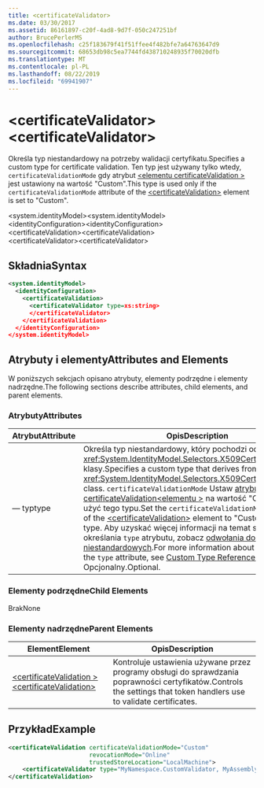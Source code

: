 ```yaml
---
title: <certificateValidator>
ms.date: 03/30/2017
ms.assetid: 86161897-c20f-4ad8-9d7f-050c247251bf
author: BrucePerlerMS
ms.openlocfilehash: c25f183679f41f51ffee4f482bfe7a64763647d9
ms.sourcegitcommit: 68653db98c5ea7744fd438710248935f70020dfb
ms.translationtype: MT
ms.contentlocale: pl-PL
ms.lasthandoff: 08/22/2019
ms.locfileid: "69941907"
---
```

# <a name="certificatevalidator"></a><span data-ttu-id="93074-101">\<certificateValidator></span><span class="sxs-lookup"><span data-stu-id="93074-101">\<certificateValidator></span></span>
<span data-ttu-id="93074-102">Określa typ niestandardowy na potrzeby walidacji certyfikatu.</span><span class="sxs-lookup"><span data-stu-id="93074-102">Specifies a custom type for certificate validation.</span></span> <span data-ttu-id="93074-103">Ten typ jest używany tylko wtedy, `certificateValidationMode` gdy atrybut [ \<elementu certificateValidation >](certificatevalidation.md) jest ustawiony na wartość "Custom".</span><span class="sxs-lookup"><span data-stu-id="93074-103">This type is used only if the `certificateValidationMode` attribute of the [\<certificateValidation>](certificatevalidation.md) element is set to "Custom".</span></span>  
  
 <span data-ttu-id="93074-104">\<system.identityModel></span><span class="sxs-lookup"><span data-stu-id="93074-104">\<system.identityModel></span></span>  
<span data-ttu-id="93074-105">\<identityConfiguration></span><span class="sxs-lookup"><span data-stu-id="93074-105">\<identityConfiguration></span></span>  
<span data-ttu-id="93074-106">\<certificateValidation></span><span class="sxs-lookup"><span data-stu-id="93074-106">\<certificateValidation></span></span>  
<span data-ttu-id="93074-107">\<certificateValidator></span><span class="sxs-lookup"><span data-stu-id="93074-107">\<certificateValidator></span></span>  
  
## <a name="syntax"></a><span data-ttu-id="93074-108">Składnia</span><span class="sxs-lookup"><span data-stu-id="93074-108">Syntax</span></span>  
  
```xml  
<system.identityModel>  
  <identityConfiguration>  
    <certificateValidation>  
      <certificateValidator type=xs:string>  
      </certificateValidator>  
    </certificateValidation>  
  </identityConfiguration>  
</system.identityModel>  
```  
  
## <a name="attributes-and-elements"></a><span data-ttu-id="93074-109">Atrybuty i elementy</span><span class="sxs-lookup"><span data-stu-id="93074-109">Attributes and Elements</span></span>  
 <span data-ttu-id="93074-110">W poniższych sekcjach opisano atrybuty, elementy podrzędne i elementy nadrzędne.</span><span class="sxs-lookup"><span data-stu-id="93074-110">The following sections describe attributes, child elements, and parent elements.</span></span>  
  
### <a name="attributes"></a><span data-ttu-id="93074-111">Atrybuty</span><span class="sxs-lookup"><span data-stu-id="93074-111">Attributes</span></span>  
  
|<span data-ttu-id="93074-112">Atrybut</span><span class="sxs-lookup"><span data-stu-id="93074-112">Attribute</span></span>|<span data-ttu-id="93074-113">Opis</span><span class="sxs-lookup"><span data-stu-id="93074-113">Description</span></span>|  
|---------------|-----------------|  
|<span data-ttu-id="93074-114">— typ</span><span class="sxs-lookup"><span data-stu-id="93074-114">type</span></span>|<span data-ttu-id="93074-115">Określa typ niestandardowy, który pochodzi od <xref:System.IdentityModel.Selectors.X509CertificateValidator> klasy.</span><span class="sxs-lookup"><span data-stu-id="93074-115">Specifies a custom type that derives from the <xref:System.IdentityModel.Selectors.X509CertificateValidator> class.</span></span> <span data-ttu-id="93074-116">`certificateValidationMode` Ustaw [atrybut certificateValidation\<elementu >](certificatevalidation.md) na wartość "Custom", aby użyć tego typu.</span><span class="sxs-lookup"><span data-stu-id="93074-116">Set the `certificateValidationMode` attribute of the [\<certificateValidation>](certificatevalidation.md) element to "Custom" to use this type.</span></span> <span data-ttu-id="93074-117">Aby uzyskać więcej informacji na temat sposobu określania `type` atrybutu, zobacz [odwołania do typów niestandardowych](../windows-workflow-foundation/index.md).</span><span class="sxs-lookup"><span data-stu-id="93074-117">For more information about how to specify the `type` attribute, see [Custom Type References](../windows-workflow-foundation/index.md).</span></span> <span data-ttu-id="93074-118">Opcjonalny.</span><span class="sxs-lookup"><span data-stu-id="93074-118">Optional.</span></span>|  
  
### <a name="child-elements"></a><span data-ttu-id="93074-119">Elementy podrzędne</span><span class="sxs-lookup"><span data-stu-id="93074-119">Child Elements</span></span>  
 <span data-ttu-id="93074-120">Brak</span><span class="sxs-lookup"><span data-stu-id="93074-120">None</span></span>  
  
### <a name="parent-elements"></a><span data-ttu-id="93074-121">Elementy nadrzędne</span><span class="sxs-lookup"><span data-stu-id="93074-121">Parent Elements</span></span>  
  
|<span data-ttu-id="93074-122">Element</span><span class="sxs-lookup"><span data-stu-id="93074-122">Element</span></span>|<span data-ttu-id="93074-123">Opis</span><span class="sxs-lookup"><span data-stu-id="93074-123">Description</span></span>|  
|-------------|-----------------|  
|[<span data-ttu-id="93074-124">\<certificateValidation ></span><span class="sxs-lookup"><span data-stu-id="93074-124">\<certificateValidation></span></span>](certificatevalidation.md)|<span data-ttu-id="93074-125">Kontroluje ustawienia używane przez programy obsługi do sprawdzania poprawności certyfikatów.</span><span class="sxs-lookup"><span data-stu-id="93074-125">Controls the settings that token handlers use to validate certificates.</span></span>|  
  
## <a name="example"></a><span data-ttu-id="93074-126">Przykład</span><span class="sxs-lookup"><span data-stu-id="93074-126">Example</span></span>  
  
```xml  
<certificateValidation certificateValidationMode="Custom"  
                       revocationMode="Online"  
                       trustedStoreLocation="LocalMachine">  
    <certificateValidator type="MyNamespace.CustomValidator, MyAssembly" />    
</certificateValidation>        
```
